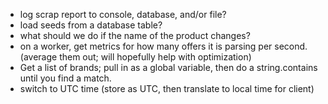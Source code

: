 ﻿- log scrap report to console, database, and/or file?
- load seeds from a database table?
- what should we do if the name of the product changes?
- on a worker, get metrics for how many offers it is parsing per second. (average them out; will hopefully help with optimization)
- Get a list of brands; pull in as a global variable, then do a string.contains until you find a match.
- switch to UTC time (store as UTC, then translate to local time for client)